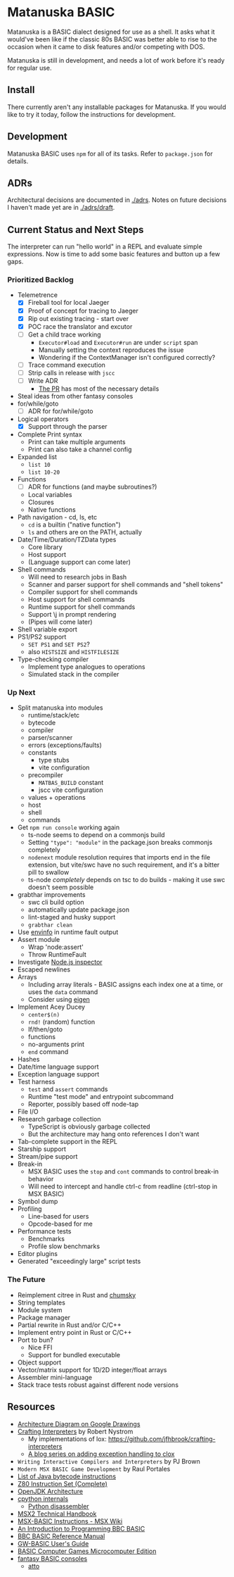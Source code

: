 # Matanuska BASIC

Matanuska is a BASIC dialect designed for use as a shell. It asks what it
would've been like if the classic 80s BASIC was better able to rise to the
occasion when it came to disk features and/or competing with DOS.

Matanuska is still in development, and needs a lot of work before it's ready
for regular use.

## Install

There currently aren't any installable packages for Matanuska. If you would
like to try it today, follow the instructions for development.

## Development

Matanuska BASIC uses `npm` for all of its tasks. Refer to `package.json`
for details.

## ADRs

Architectural decisions are documented in [./adrs](./adrs). Notes on future
decisions I haven't made yet are in [./adrs/draft](./adrs/draft).

## Current Status and Next Steps

The interpreter can run "hello world" in a REPL and evaluate simple
expressions. Now is time to add some basic features and button up a few
gaps.

### Prioritized Backlog

- Telemetrence
  - [x] Fireball tool for local Jaeger
  - [x] Proof of concept for tracing to Jaeger
  - [x] Rip out existing tracing - start over
  - [x] POC race the translator and excutor
  - [ ] Get a child trace working
    - `Executor#load` and `Executor#run` are under `script` span
    - Manually setting the context reproduces the issue
    - Wondering if the ContextManager isn't configured correctly?
  - [ ] Trace command execution
  - [ ] Strip calls in release with `jscc`
  - [ ] Write ADR
    - [The PR](https://github.com/jfhbrook/matanuska/pull/47) has most of
      the necessary details
- Steal ideas from other fantasy consoles
- for/while/goto
  - [ ] ADR for for/while/goto
- Logical operators
  - [x] Support through the parser
- Complete Print syntax
  - Print can take multiple arguments
  - Print can also take a channel config
- Expanded list
  - `list 10`
  - `list 10-20`
- Functions
  - [ ] ADR for functions (and maybe subroutines?)
  - Local variables
  - Closures
  - Native functions
- Path navigation - cd, ls, etc
  - `cd` is a builtin ("native function")
  - `ls` and others are on the PATH, actually
- Date/Time/Duration/TZData types
  - Core library
  - Host support
  - (Language support can come later)
- Shell commands
  - Will need to research jobs in Bash
  - Scanner and parser support for shell commands and "shell tokens"
  - Compiler support for shell commands
  - Host support for shell commands
  - Runtime support for shell commands
  - Support \j in prompt rendering
  - (Pipes will come later)
- Shell variable export
- PS1/PS2 support
  - `SET PS1` and `SET PS2`?
  - also `HISTSIZE` and `HISTFILESIZE`
- Type-checking compiler
  - Implement type analogues to operations
  - Simulated stack in the compiler

### Up Next

- Split matanuska into modules
  - runtime/stack/etc
  - bytecode
  - compiler
  - parser/scanner
  - errors (exceptions/faults)
  - constants
    - type stubs
    - vite configuration
  - precompiler
    - `MATBAS_BUILD` constant
    - jscc vite configuration
  - values + operations
  - host
  - shell
  - commands
- Get `npm run console` working again
  - ts-node seems to depend on a commonjs build
  - Setting `"type": "module"` in the package.json breaks commonjs completely
  - `nodenext` module resolution requires that imports end in the file extension,
    but vite/swc have no such requirement, and it's a bitter pill to swallow
  - ts-node _completely_ depends on tsc to do builds - making it use swc
    doesn't seem possible
- grabthar improvements
  - swc cli build option
  - automatically update package.json
  - lint-staged and husky support
  - `grabthar clean`
- Use [envinfo](https://www.npmjs.com/package/envinfo) in runtime fault output
- Assert module
  - Wrap 'node:assert'
  - Throw RuntimeFault
- Investigate [Node.js inspector](https://nodejs.org/en/learn/getting-started/debugging)
- Escaped newlines
- Arrays
  - Including array literals - BASIC assigns each index one at a time, or
    uses the `data` command
  - Consider using [eigen](https://eigen.tuxfamily.org/index.php?title=Main_Page)
- Implement Acey Ducey
  - `center$(n)`
  - `rnd!` (random) function
  - If/then/goto
  - functions
  - no-arguments print
  - `end` command
- Hashes
- Date/time language support
- Exception language support
- Test harness
  - `test` and `assert` commands
  - Runtime "test mode" and entrypoint subcommand
  - Reporter, possibly based off node-tap
- File I/O
- Research garbage collection
  - TypeScript is obviously garbage collected
  - But the architecture may hang onto references I don't want
- Tab-complete support in the REPL
- Starship support
- Stream/pipe support
- Break-in
  - MSX BASIC uses the `stop` and `cont` commands to control break-in behavior
  - Will need to intercept and handle ctrl-c from readline (ctrl-stop in
    MSX BASIC)
- Symbol dump
- Profiling
  - Line-based for users
  - Opcode-based for me
- Performance tests
  - Benchmarks
  - Profile slow benchmarks
- Editor plugins
- Generated "exceedingly large" script tests

### The Future

- Reimplement citree in Rust and [chumsky](https://docs.rs/chumsky/latest/chumsky/#example-brainfuck-parser)
- String templates
- Module system
- Package manager
- Partial rewrite in Rust and/or C/C++
- Implement entry point in Rust or C/C++
- Port to bun?
  - Nice FFI
  - Support for bundled executable
- Object support
- Vector/matrix support for 1D/2D integer/float arrays
- Assembler mini-language
- Stack trace tests robust against different node versions

## Resources

- [Architecture Diagram on Google Drawings](https://docs.google.com/drawings/d/1RmTGs-GMPhkeLOoZW9sSs_WXXnlG2CRBoIJOK83_qkk/edit?usp=sharing)
- [Crafting Interpreters](https://craftinginterpreters.com/contents.html) by Robert Nystrom
  - My implementations of lox: <https://github.com/jfhbrook/crafting-interpreters>
  - [A blog series on adding exception handling to clox](https://amillioncodemonkeys.com/2021/02/03/interpreter-exception-handling-implementation/)
- `Writing Interactive Compilers and Interpreters` by PJ Brown
- `Modern MSX BASIC Game Development` by Raul Portales
- [List of Java bytecode instructions](https://en.m.wikipedia.org/wiki/List_of_Java_bytecode_instructions)
- [Z80 Instruction Set (Complete)](https://ftp83plus.net/Tutorials/z80inset_fullA.htm)
- [OpenJDK Architecture](https://www.dcs.gla.ac.uk/~jsinger/pdfs/sicsa_openjdk/OpenJDKArchitecture.pdf)
- [cpython internals](https://devguide.python.org/internals/)
  - [Python disassembler](https://docs.python.org/3/library/dis.html)
- [MSX2 Technical Handbook](https://github.com/Konamiman/MSX2-Technical-Handbook/blob/master/md/Chapter2.md/)
- [MSX-BASIC Instructions - MSX Wiki](https://www.msx.org/wiki/Category:MSX-BASIC_Instructions)
- [An Introduction to Programming BBC BASIC](https://www.bbcbasic.co.uk/bbcwin/tutorial/index.html)
- [BBC BASIC Reference Manual](http://www.riscos.com/support/developers/bbcbasic/index.html)
- [GW-BASIC User's Guide](http://www.antonis.de/qbebooks/gwbasman/)
- [BASIC Computer Games Microcomputer Edition](https://annarchive.com/files/Basic_Computer_Games_Microcomputer_Edition.pdf)
- [fantasy BASIC consoles](https://github.com/paladin-t/fantasy)
  - [atto](https://atto.devicefuture.org/)
